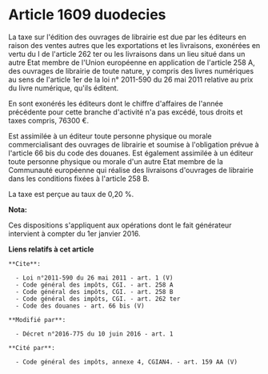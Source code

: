 # Article 1609 duodecies

La taxe sur l'édition des ouvrages de librairie est due par les éditeurs en raison des ventes autres que les exportations et
les livraisons, exonérées en vertu du I de l'article 262 ter ou les livraisons dans un lieu situé dans un autre Etat membre
de l'Union européenne en application de l'article 258 A, des ouvrages de librairie de toute nature, y compris des livres
numériques au sens de l'article 1er de la loi n° 2011-590 du 26 mai 2011 relative au prix du livre numérique, qu'ils
éditent. 

En sont exonérés les éditeurs dont le chiffre d'affaires de l'année précédente pour cette branche d'activité n'a pas excédé,
tous droits et taxes compris, 76300 €. 

Est assimilée à un éditeur toute personne physique ou morale commercialisant des ouvrages de librairie et soumise à
l'obligation prévue à l'article 66 bis du code des douanes. Est également assimilée à un éditeur toute personne physique ou
morale d'un autre Etat membre de la Communauté européenne qui réalise des livraisons d'ouvrages de librairie dans les
conditions fixées à l'article 258 B. 

La taxe est perçue au taux de 0,20 %.

**Nota:**

Ces dispositions s'appliquent aux opérations dont le fait générateur intervient à compter du 1er janvier 2016.

**Liens relatifs à cet article**

	**Cite**:

	  - Loi n°2011-590 du 26 mai 2011 - art. 1 (V)
	  - Code général des impôts, CGI. - art. 258 A
	  - Code général des impôts, CGI. - art. 258 B
	  - Code général des impôts, CGI. - art. 262 ter
	  - Code des douanes - art. 66 bis (V)

	**Modifié par**:

	  - Décret n°2016-775 du 10 juin 2016 - art. 1

	**Cité par**:

	  - Code général des impôts, annexe 4, CGIAN4. - art. 159 AA (V)
